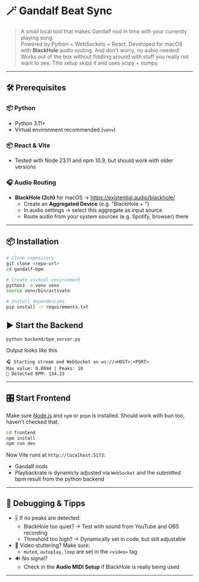 # 🪄 Gandalf Beat Sync

> A small local tool that makes Gandalf nod in time with your currently playing song.  
> Powered by Python + WebSockets + React. Developed for macOS with **BlackHole** audio routing.
> And don't worry, no aubio needed! Works out of the box without fiddling around with stuff you really not want to see.
> This setup skips it and uses scipy + numpy.
---

## 🛠 Prerequisites

### 📦 Python

- Python 3.11+
- Virtual environment recommended (`venv`)

### 📦 React & Vite

- Tested with Node 23.11 and npm 10.9, but should work with older versions

### 🎧 Audio Routing

- **BlackHole (2ch)** for macOS → https://existential.audio/blackhole/
  - Create an **Aggregated Device** (e.g. "BlackHole + <your-audio-device>")
  - In audio settings → select this aggregate as input source
  - Route audio from your system sources (e.g. Spotify, browser) there

---

## 📦 Installation

```bash
# Clone repository
git clone <repo-url>
cd gandalf-bpm

# Create virtual environment
python3 -m venv venv
source venv/bin/activate

# Install dependencies
pip install -r requirements.txt
```

## ▶️ Start the Backend

```python backend/bpm_server.py```

Output looks like this

```
🎧 Starting stream and WebSocket on ws://<HOST>:<PORT>
Max value: 0.0094 | Peaks: 10
🎵 Detected BPM: 134.23
```


---

## 🎛 Start Frontend

Make sure [Node.js](https://nodejs.org/) and `npm` or `pnpm` is installed. Should work with bun too, haven't checked that.

```bash
cd frontend
npm install
npm run dev
```

Now Vite runs at `http://localhost:5173`:

- Gandalf nods
- Playbackrate is dynamicly adjusted via `WebSocket` and the submitted bpm result from the python backend

---

## 🧪 Debugging & Tipps

- 🎚 If no peaks are detected:
  - BlackHole too quiet? → Test with sound from YouTube and OBS recording
  - Threshold too high? → Dynamically set in code, but still adjustable
- 🎥 Video stuttering? Make sure:
  - `muted`, `autoplay`, `loop` are set in the `<video>` tag
- 🔊 No signal?
  - Check in the **Audio MIDI Setup** if BlackHole is really being used

---
